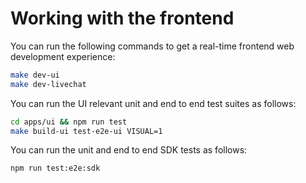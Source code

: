 Working with the frontend
=========================

You can run the following commands to get a real-time frontend web development experience:

```sh
make dev-ui
make dev-livechat
```

You can run the UI relevant unit and end to end test suites as follows:

```sh
cd apps/ui && npm run test
make build-ui test-e2e-ui VISUAL=1
```

You can run the unit and end to end SDK tests as follows:

```sh
npm run test:e2e:sdk
```
